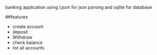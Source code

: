 banking application using cjson for json parsing and sqlite for database

##features

- create account
- deposit
- Withdraw
- check balance
- list all accounts
